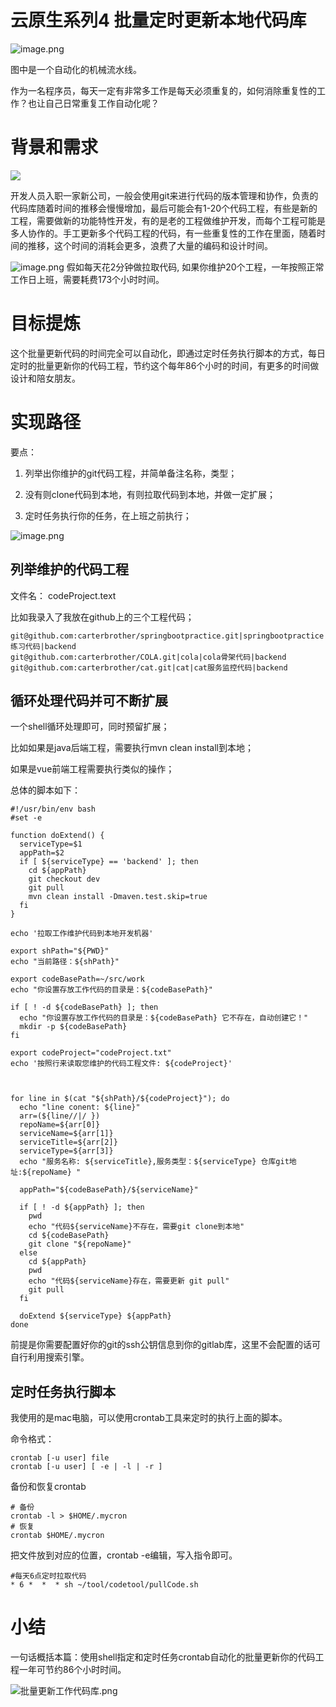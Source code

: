 # 云原生系列4 批量定时更新本地代码库



![image.png](https://cdn.nlark.com/yuque/0/2021/png/186661/1613571546472-1d437a7d-5bbe-4fae-96fa-91d118122cf0.png#align=left&display=inline&height=584&margin=%5Bobject%20Object%5D&name=image.png&originHeight=584&originWidth=1036&size=1475909&status=done&style=none&width=1036)




图中是一个自动化的机械流水线。


作为一名程序员，每天一定有非常多工作是每天必须重复的，如何消除重复性的工作？也让自己日常重复工作自动化呢？


# 背景和需求


![](https://cdn.nlark.com/yuque/__puml/ff66c63e1875ed7bbbfc7ea24cc2c080.svg#lake_card_v2=eyJjb2RlIjoiQHN0YXJ0dW1sXG5cbmFjdG9yICAgXCLlvIDlj5HkurrlkZhcIiBhcyAgQSAgXG5cbkEgLXVwLT4gKOaLieWPluS7o-eggSlcbkEgLXJpZ2h0LT4gKOiuvuiuoeWunueOsOaWueahiClcbkEgLXJpZ2h0LT4gKOWGmeS7o-eggSlcbkEgLXJpZ2h0LT4gKOa1i-ivleS7o-eggSlcbkEgLWRvd24tPiAo5o-Q5Lqk5Luj56CBKVxuQSAtbGVmdC0-ICjmjqjpgIHku6PnoIEpXG5cblxuXG5AZW5kdW1sIiwidHlwZSI6InB1bWwiLCJtYXJnaW4iOnRydWUsImlkIjoiWFVmb2IiLCJ1cmwiOiJodHRwczovL2Nkbi5ubGFyay5jb20veXVxdWUvX19wdW1sL2ZmNjZjNjNlMTg3NWVkN2JiYmZjN2VhMjRjYzJjMDgwLnN2ZyIsImhlaWdodCI6MzQyLCJjYXJkIjoiZGlhZ3JhbSJ9)







开发人员入职一家新公司，一般会使用git来进行代码的版本管理和协作，负责的代码库随着时间的推移会慢慢增加，最后可能会有1-20个代码工程，有些是新的工程，需要做新的功能特性开发，有的是老的工程做维护开发，而每个工程可能是多人协作的。手工更新多个代码工程的代码，有一些重复性的工作在里面，随着时间的推移，这个时间的消耗会更多，浪费了大量的编码和设计时间。

![image.png](https://cdn.nlark.com/yuque/0/2021/png/186661/1613573355026-75595437-1e65-4b40-aba2-5810897cae64.png#align=left&display=inline&height=380&margin=%5Bobject%20Object%5D&name=image.png&originHeight=760&originWidth=1648&size=90002&status=done&style=none&width=824)
假如每天花2分钟做拉取代码, 如果你维护20个工程，一年按照正常工作日上班，需要耗费173个小时时间。








# 目标提炼


这个批量更新代码的时间完全可以自动化，即通过定时任务执行脚本的方式，每日定时的批量更新你的代码工程，节约这个每年86个小时的时间，有更多的时间做设计和陪女朋友。


# 实现路径


要点：


1. 列举出你维护的git代码工程，并简单备注名称，类型；

2. 没有则clone代码到本地，有则拉取代码到本地，并做一定扩展；

3. 定时任务执行你的任务，在上班之前执行；







![image.png](https://cdn.nlark.com/yuque/0/2021/png/186661/1613573387068-35b7b64e-c76c-4871-b1d8-3ed6cbe03389.png#align=left&display=inline&height=236&margin=%5Bobject%20Object%5D&name=image.png&originHeight=472&originWidth=1852&size=94323&status=done&style=none&width=926)






## 列举维护的代码工程


文件名： codeProject.text


比如我录入了我放在github上的三个工程代码；

```
git@github.com:carterbrother/springbootpractice.git|springbootpractice|springboot练习代码|backend
git@github.com:carterbrother/COLA.git|cola|cola骨架代码|backend
git@github.com:carterbrother/cat.git|cat|cat服务监控代码|backend
```
## 循环处理代码并可不断扩展


一个shell循环处理即可，同时预留扩展；


比如如果是java后端工程，需要执行mvn clean install到本地；


如果是vue前端工程需要执行类似的操作；






总体的脚本如下：

```shell
#!/usr/bin/env bash
#set -e

function doExtend() {
  serviceType=$1
  appPath=$2
  if [ ${serviceType} == 'backend' ]; then
    cd ${appPath}
    git checkout dev
    git pull
    mvn clean install -Dmaven.test.skip=true
  fi
}

echo '拉取工作维护代码到本地开发机器'

export shPath="${PWD}"
echo "当前路径：${shPath}"

export codeBasePath=~/src/work
echo "你设置存放工作代码的目录是：${codeBasePath}"

if [ ! -d ${codeBasePath} ]; then
  echo "你设置存放工作代码的目录是：${codeBasePath} 它不存在，自动创建它！"
  mkdir -p ${codeBasePath}
fi

export codeProject="codeProject.txt"
echo '按照行来读取您维护的代码工程文件: ${codeProject}'



for line in $(cat "${shPath}/${codeProject}"); do
  echo "line conent: ${line}"
  arr=(${line//|/ })
  repoName=${arr[0]}
  serviceName=${arr[1]}
  serviceTitle=${arr[2]}
  serviceType=${arr[3]}
  echo "服务名称: ${serviceTitle},服务类型：${serviceType} 仓库git地址:${repoName} "

  appPath="${codeBasePath}/${serviceName}"

  if [ ! -d ${appPath} ]; then
    pwd
    echo "代码${serviceName}不存在，需要git clone到本地"
    cd ${codeBasePath}
    git clone "${repoName}"
  else
    cd ${appPath}
    pwd
    echo "代码${serviceName}存在，需要更新 git pull"
    git pull
  fi

  doExtend ${serviceType} ${appPath}
done

```


前提是你需要配置好你的git的ssh公钥信息到你的gitlab库，这里不会配置的话可自行利用搜索引擎。


## 定时任务执行脚本


我使用的是mac电脑，可以使用crontab工具来定时的执行上面的脚本。


命令格式：


```shell
crontab [-u user] file
crontab [-u user] [ -e | -l | -r ]
```


备份和恢复crontab
```shell
# 备份
crontab -l > $HOME/.mycron
# 恢复
crontab $HOME/.mycron
```


把文件放到对应的位置，crontab -e编辑，写入指令即可。
```shell
#每天6点定时拉取代码
* 6 *  *  * sh ~/tool/codetool/pullCode.sh
```


# 小结


一句话概括本篇：使用shell指定和定时任务crontab自动化的批量更新你的代码工程一年可节约86个小时时间。


![批量更新工作代码库.png](https://cdn.nlark.com/yuque/0/2021/png/186661/1613577685925-5b599f44-3b75-4466-b452-3b69dca692a7.png#align=left&display=inline&height=1050&margin=%5Bobject%20Object%5D&name=%E6%89%B9%E9%87%8F%E6%9B%B4%E6%96%B0%E5%B7%A5%E4%BD%9C%E4%BB%A3%E7%A0%81%E5%BA%93.png&originHeight=1050&originWidth=3664&size=276102&status=done&style=none&width=3664)




